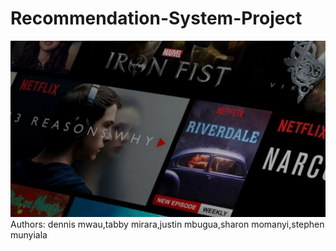 # Recommendation-System-Project
 ![Image Alt](https://github.com/dennismwau-1/recommendation-system-project/blob/15b8d6a61ba2697dfe643216c85e65b5fc09ea3e/poster.jpg)
Authors: dennis mwau,tabby mirara,justin mbugua,sharon momanyi,stephen munyiala
